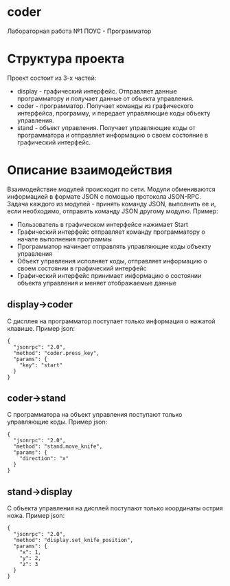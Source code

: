 # coder
Лабораторная работа №1 ПОУС - Программатор

# Структура проекта
Проект состоит из 3-х частей:
* display - графический интерфейс. Отправляет данные программатору и получает данные от объекта управления.
* coder - программатор. Получает команды из графического интерфейса, программу, и передает управляющие коды объекту управления.
* stand - объект управления. Получает управляющие коды от программатора и отправляет информацию о своем состояние в графический интерфейс. 

# Описание взаимодействия
Взаимодействие модулей происходит по сети. Модули обмениваются информацией в формате JSON с помощью протокола JSON-RPC. Задача каждого из модулей - принять команду JSON, выполнить ее и, если необходимо, отправить команду JSON другому модулю. 
Пример:
* Пользователь в графическом интерфейсе нажимает Start
* Графический интерфейс отправляет команду программатору о начале выполнения программы
* Программатор начинает отправлять управляющие коды объекту управления
* Объект управления исполняет коды, отправляет информацию о своем состоянии в графический интерфейс
* Графический интерфейс принимает информацию о состоянии объекта управления и меняет отображаемые данные
## display->coder
С дисплея на программатор поступает только информация о нажатой клавише. Пример json:
```
{
  "jsonrpc": "2.0",
  "method": "coder.press_key",
  "params": {
    "key": "start"
  }
}
```
## coder->stand
С программатора на объект управления поступают только управляющие коды. Пример json:
```
{
  "jsonrpc": "2.0",
  "method": "stand.move_knife",
  "params": {
    "direction": "x"
  }
}
```
## stand->display
С объекта управления на дисплей поступают только координаты острия ножа. Пример json:
```
{
  "jsonrpc": "2.0",
  "method": "display.set_knife_position",
  "params": {
    "x": 1,
    "y": 2,
    "z": 3
  }
}
```

